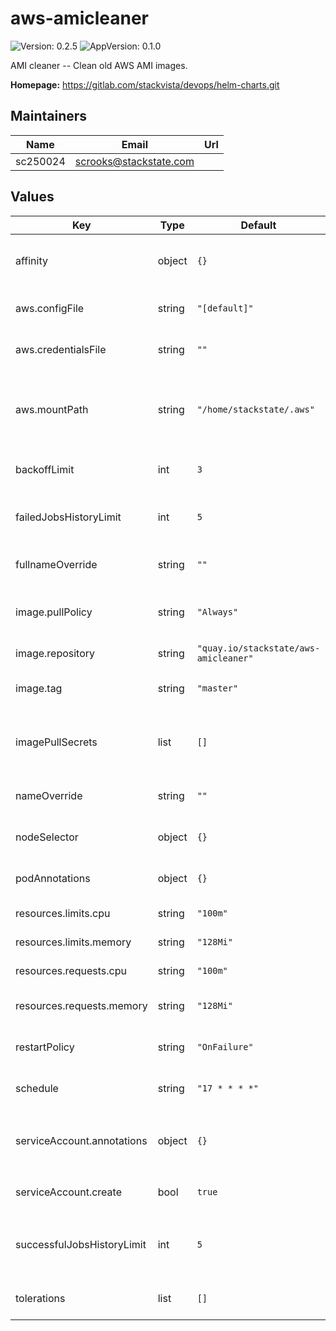 # aws-amicleaner

![Version: 0.2.5](https://img.shields.io/badge/Version-0.2.5-informational?style=flat-square) ![AppVersion: 0.1.0](https://img.shields.io/badge/AppVersion-0.1.0-informational?style=flat-square)

AMI cleaner -- Clean old AWS AMI images.

**Homepage:** <https://gitlab.com/stackvista/devops/helm-charts.git>

## Maintainers

| Name | Email | Url |
| ---- | ------ | --- |
| sc250024 | scrooks@stackstate.com |  |

## Values

| Key | Type | Default | Description |
|-----|------|---------|-------------|
| affinity | object | `{}` | Affinity settings for pod assignment. |
| aws.configFile | string | `"[default]"` | The AWS config file contents. |
| aws.credentialsFile | string | `""` | The AWS credentials file contents. |
| aws.mountPath | string | `"/home/stackstate/.aws"` | The mount path of the AWS config and credentials file. |
| backoffLimit | int | `3` | For failed jobs, how many times to retry. |
| failedJobsHistoryLimit | int | `5` | The number of failed CronJob executions that are saved. |
| fullnameOverride | string | `""` | Override the fullname of the chart. |
| image.pullPolicy | string | `"Always"` | Default container image pull policy. |
| image.repository | string | `"quay.io/stackstate/aws-amicleaner"` | Base container image registry. |
| image.tag | string | `"master"` | Default container image tag. |
| imagePullSecrets | list | `[]` | Extra secrets / credentials needed for container image registry. |
| nameOverride | string | `""` | Override the name of the chart. |
| nodeSelector | object | `{}` | Node labels for pod assignment. |
| podAnnotations | object | `{}` | Annotations for the `Job` pod. |
| resources.limits.cpu | string | `"100m"` | CPU resource limits. |
| resources.limits.memory | string | `"128Mi"` | Memory resource limits. |
| resources.requests.cpu | string | `"100m"` | CPU resource requests. |
| resources.requests.memory | string | `"128Mi"` | Memory resource requests. |
| restartPolicy | string | `"OnFailure"` | For failed jobs, how to handle restarts. |
| schedule | string | `"17 * * * *"` | Default schedule for this CronJob. |
| serviceAccount.annotations | object | `{}` | Extra annotations for the `ServiceAccount` object. |
| serviceAccount.create | bool | `true` | Create the `ServiceAccount` object. |
| successfulJobsHistoryLimit | int | `5` | The number of successful CronJob executions that are saved. |
| tolerations | list | `[]` | Toleration labels for pod assignment. |
